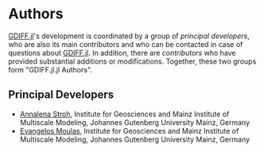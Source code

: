 # Authors

[GDIFF.jl](https://github.com/AnStroh/GDIFF.jl)'s development is coordinated by a group of *principal developers*,
who are also its main contributors and who can be contacted in case of
questions about [GDIFF.jl](https://github.com/AnStroh/GDIFF.jl). In addition, there are *contributors* who have
provided substantial additions or modifications. Together, these two groups form
"GDIFF.jl.jl Authors".

## Principal Developers
* [Annalena Stroh](https://github.com/AnStroh),
  Institute for Geosciences and Mainz Institute of Multiscale Modeling, Johannes Gutenberg University Mainz, Germany
* [Evangelos Moulas](https://metamorphism.de),
  Institute for Geosciences and Mainz Institute of Multiscale Modeling, Johannes Gutenberg University Mainz, Germany



